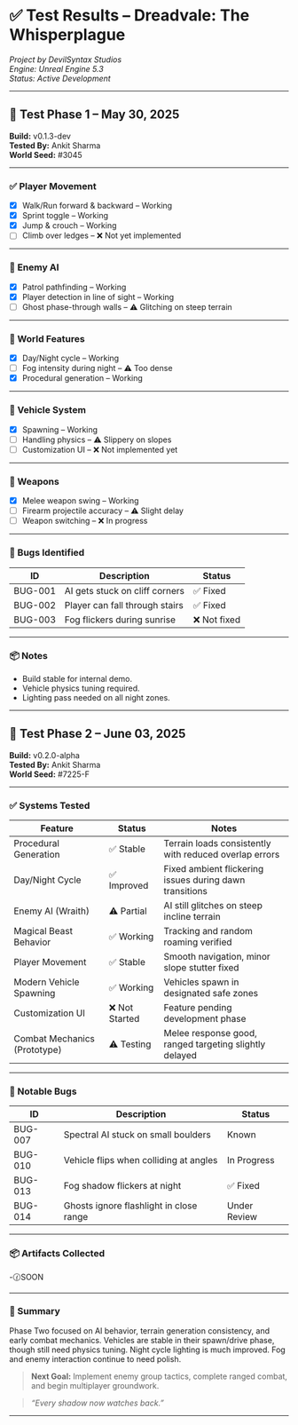 # ✅ Test Results – Dreadvale: The Whisperplague

*Project by DevilSyntax Studios*  
*Engine: Unreal Engine 5.3*  
*Status: Active Development*  

---

## 🧪 Test Phase 1 – May 30, 2025

**Build:** v0.1.3-dev  
**Tested By:** Ankit Sharma  
**World Seed:** #3045

---

### ✅ Player Movement

- [x] Walk/Run forward & backward – Working  
- [x] Sprint toggle – Working  
- [x] Jump & crouch – Working  
- [ ] Climb over ledges – ❌ Not yet implemented  

---

### 👻 Enemy AI

- [x] Patrol pathfinding – Working  
- [x] Player detection in line of sight – Working  
- [ ] Ghost phase-through walls – ⚠️ Glitching on steep terrain  

---

### 🌌 World Features

- [x] Day/Night cycle – Working  
- [ ] Fog intensity during night – ⚠️ Too dense  
- [x] Procedural generation – Working  

---

### 🚙 Vehicle System

- [x] Spawning – Working  
- [ ] Handling physics – ⚠️ Slippery on slopes  
- [ ] Customization UI – ❌ Not implemented yet  

---

### 🔫 Weapons

- [x] Melee weapon swing – Working  
- [ ] Firearm projectile accuracy – ⚠️ Slight delay  
- [ ] Weapon switching – ❌ In progress  

---

### 🐛 Bugs Identified

| ID       | Description                        | Status         |
|----------|------------------------------------|----------------|
| BUG-001  | AI gets stuck on cliff corners     | ✅ Fixed        |
| BUG-002  | Player can fall through stairs     | ✅ Fixed        |
| BUG-003  | Fog flickers during sunrise        | ❌ Not fixed    |

---

### 📦 Notes

- Build stable for internal demo.  
- Vehicle physics tuning required.  
- Lighting pass needed on all night zones.  

---

## 🧪 Test Phase 2 – June 03, 2025

**Build:** v0.2.0-alpha  
**Tested By:** Ankit Sharma  
**World Seed:** #7225-F

---

### ✅ Systems Tested

| Feature                       | Status       | Notes                                                      |
|------------------------------|--------------|------------------------------------------------------------|
| Procedural Generation        | ✅ Stable     | Terrain loads consistently with reduced overlap errors     |
| Day/Night Cycle              | ✅ Improved   | Fixed ambient flickering issues during dawn transitions    |
| Enemy AI (Wraith)            | ⚠️ Partial    | AI still glitches on steep incline terrain                 |
| Magical Beast Behavior       | ✅ Working    | Tracking and random roaming verified                       |
| Player Movement              | ✅ Stable     | Smooth navigation, minor slope stutter fixed               |
| Modern Vehicle Spawning      | ✅ Working    | Vehicles spawn in designated safe zones                    |
| Customization UI             | ❌ Not Started| Feature pending development phase                          |
| Combat Mechanics (Prototype) | ⚠️ Testing    | Melee response good, ranged targeting slightly delayed     |

---

### 🐛 Notable Bugs

| ID       | Description                             | Status       |
|----------|-----------------------------------------|--------------|
| BUG-007  | Spectral AI stuck on small boulders     | Known        |
| BUG-010  | Vehicle flips when colliding at angles  | In Progress  |
| BUG-013  | Fog shadow flickers at night            | ✅ Fixed      |
| BUG-014  | Ghosts ignore flashlight in close range | Under Review |

---

### 📦 Artifacts Collected

-🕜SOON

---

### 🧠 Summary

Phase Two focused on AI behavior, terrain generation consistency, and early combat mechanics. Vehicles are stable in their spawn/drive phase, though still need physics tuning. Night cycle lighting is much improved. Fog and enemy interaction continue to need polish.

> **Next Goal:** Implement enemy group tactics, complete ranged combat, and begin multiplayer groundwork.

> _“Every shadow now watches back.”_

---
